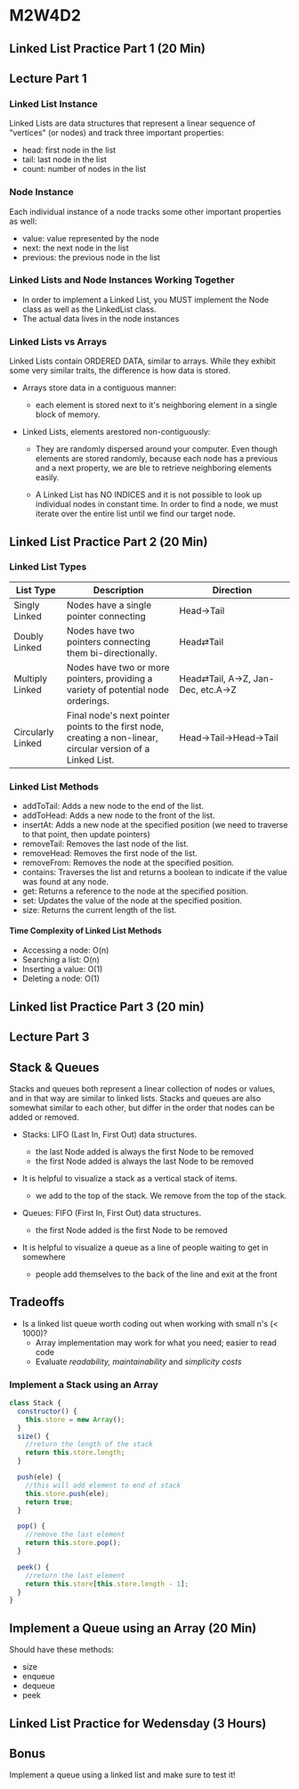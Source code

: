 # M2W4D2

## Linked List Practice Part 1 (20 Min)

## Lecture Part 1

### Linked List Instance

Linked Lists are data structures that represent a linear sequence of "vertices"
(or nodes) and track three important properties:

- head: first node in the list
- tail: last node in the list
- count: number of nodes in the list

### Node Instance

Each individual instance of a node tracks some other important properties as
well:

- value: value represented by the node
- next: the next node in the list
- previous: the previous node in the list

### Linked Lists and Node Instances Working Together

- In order to implement a Linked List, you MUST implement the Node class as well
as the LinkedList class.
- The actual data lives in the node instances

### Linked Lists vs Arrays

Linked Lists contain ORDERED DATA, similar to arrays. While they exhibit some
very similar traits, the difference is how data is stored.

- Arrays store data in a contiguous manner:

  - each element is stored next to it's neighboring element in a single block of
    memory.

- Linked Lists, elements arestored non-contiguously:

  - They are randomly dispersed around your computer. Even though elements are
      stored randomly, because each node has a previous and a next property, we
       are ble to retrieve neighboring elements easily.

  - A Linked List has NO INDICES and it is not possible to look up individual
  nodes in constant time. In order to find a node, we must iterate over the
  entire list until we find our target node.

## Linked List Practice Part 2 (20 Min)

### Linked List Types

| List Type         | Description                                                                                                   | Direction                        |
|-------------------|---------------------------------------------------------------------------------------------------------------|----------------------------------|
| Singly Linked     | Nodes have a single pointer connecting                                                                        | Head→Tail                        |
| Doubly Linked     | Nodes have two pointers connecting them bi-directionally.                                                     | Head⇄Tail                        |
| Multiply Linked   | Nodes have two or more pointers, providing a variety of potential node orderings.                             | Head⇄Tail, A→Z, Jan-Dec, etc.A→Z |
| Circularly Linked | Final node's next pointer points to the first node, creating a non-linear, circular version of a Linked List. | Head→Tail→Head→Tail              |

### Linked List Methods

- addToTail: Adds a new node to the end of the list.
- addToHead: Adds a new node to the front of the list.
- insertAt: Adds a new node at the specified position (we need to traverse to
that point, then update pointers)
- removeTail: Removes the last node of the list.
- removeHead: Removes the first node of the list.
- removeFrom: Removes the node at the specified position.
- contains: Traverses the list and returns a boolean to indicate if the value
was found at any node.
- get: Returns a reference to the node at the specified position.
- set: Updates the value of the node at the specified position.
- size: Returns the current length of the list.

#### Time Complexity of Linked List Methods

- Accessing a node: O(n)
- Searching a list: O(n)
- Inserting a value: O(1)
- Deleting a node: O(1)

## Linked list Practice Part 3 (20 min)

## Lecture Part 3

## Stack & Queues

Stacks and queues both represent a linear collection of nodes or values, and in
that way are similar to linked lists. Stacks and queues are also somewhat
similar to each other, but differ in the order that nodes can be added or
removed.

- Stacks: LIFO (Last In, First Out) data structures.
  - the last Node added is always the first Node to be removed
  - the first Node added is always the last Node to be removed
- It is helpful to visualize a stack as a vertical stack of items.
  - we add to the top of the stack. We remove from the top of the stack.

- Queues: FIFO (First In, First Out) data structures.
  - the first Node added is the first Node to be removed
- It is helpful to visualize a queue as a line of people waiting to get in somewhere
  - people add themselves to the back of the line and exit at the front

## Tradeoffs

- Is a linked list queue worth coding out when working with small n's (< 1000)?
  - Array implementation may work for what you need; easier to read code
  - Evaluate _readability, maintainability_ and _simplicity costs_

### Implement a Stack using an Array

```js
class Stack {
  constructor() {
    this.store = new Array();
  }
  size() {
    //return the length of the stack
    return this.store.length;
  }

  push(ele) {
    //this will add element to end of stack
    this.store.push(ele);
    return true;
  }

  pop() {
    //remove the last element
    return this.store.pop();
  }

  peek() {
    //return the last element
    return this.store[this.store.length - 1];
  }
}
```

## Implement a Queue using an Array (20 Min)

Should have these methods:

- size
- enqueue
- dequeue
- peek

## Linked List Practice for Wedensday (3 Hours)

## Bonus

Implement a queue using a linked list and make sure to test it!
